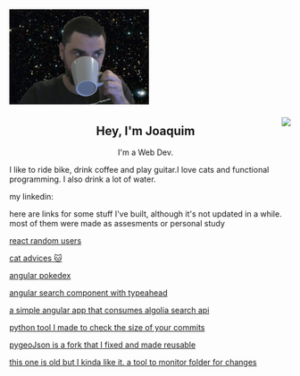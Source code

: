 ## [![joaquim medeiros header](https://github.com/medeirosjoaquim/medeirosjoaquim/blob/main/images/me.png)]('')


<img align="right" height="150" src="https://media.giphy.com/media/OeyAkKTKYSvmw/giphy.gif"/>

<p align='center'>

<h2 align="center">Hey, I'm Joaquim</h2>
<p align="center">I'm a Web Dev.</p>
<p>I like to ride bike, drink coffee and play guitar.I love cats and functional programming. I also drink a lot of water.
<p> my linkedin: <a href="https://www.linkedin.com/in/joaquim-medeiros/" target="_blank"></a></p>



<p>here are links for some stuff I've built, although it's not updated in a while. most of them
were made as assesments or personal study</p>


<p><a href="https://github.com/medeirosjoaquim/address_book" target="_blank">react random users</a></p>
<p><a href="http://cat.johnboxcodes.com/" target="_blank">cat advices 🐱</a></p>
<p><a href="https://github.com/medeirosjoaquim/ng-pokedex" target="_blank">angular pokedex</a></p>
<p><a href="https://github.com/medeirosjoaquim/ng-typeahead" target="_blank">angular search component with typeahead</a></p>
<p><a href="https://github.com/medeirosjoaquim/-ng-weather-demo" target="_blank">a simple angular app that consumes algolia search api</a></p>
<p><a href="https://github.com/medeirosjoaquim/checklines" target="_blank">python tool I made to check the size of your commits</a></p>
<p><a href="https://github.com/medeirosjoaquim/PyGeoJson" target="_blank">pygeoJson is a fork that I fixed and made reusable</a></p>
<p><a href="https://github.com/medeirosjoaquim/bashmaker" target="_blank">this one is old but I kinda like it. a tool to monitor folder for changes</a></p>
